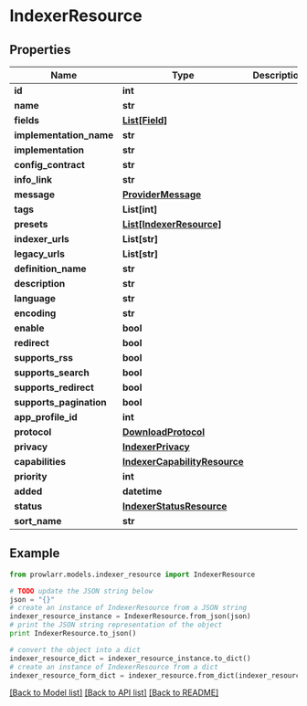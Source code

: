 # IndexerResource


## Properties
Name | Type | Description | Notes
------------ | ------------- | ------------- | -------------
**id** | **int** |  | [optional] 
**name** | **str** |  | [optional] 
**fields** | [**List[Field]**](Field.md) |  | [optional] 
**implementation_name** | **str** |  | [optional] 
**implementation** | **str** |  | [optional] 
**config_contract** | **str** |  | [optional] 
**info_link** | **str** |  | [optional] 
**message** | [**ProviderMessage**](ProviderMessage.md) |  | [optional] 
**tags** | **List[int]** |  | [optional] 
**presets** | [**List[IndexerResource]**](IndexerResource.md) |  | [optional] 
**indexer_urls** | **List[str]** |  | [optional] 
**legacy_urls** | **List[str]** |  | [optional] 
**definition_name** | **str** |  | [optional] 
**description** | **str** |  | [optional] 
**language** | **str** |  | [optional] 
**encoding** | **str** |  | [optional] 
**enable** | **bool** |  | [optional] 
**redirect** | **bool** |  | [optional] 
**supports_rss** | **bool** |  | [optional] 
**supports_search** | **bool** |  | [optional] 
**supports_redirect** | **bool** |  | [optional] 
**supports_pagination** | **bool** |  | [optional] 
**app_profile_id** | **int** |  | [optional] 
**protocol** | [**DownloadProtocol**](DownloadProtocol.md) |  | [optional] 
**privacy** | [**IndexerPrivacy**](IndexerPrivacy.md) |  | [optional] 
**capabilities** | [**IndexerCapabilityResource**](IndexerCapabilityResource.md) |  | [optional] 
**priority** | **int** |  | [optional] 
**added** | **datetime** |  | [optional] 
**status** | [**IndexerStatusResource**](IndexerStatusResource.md) |  | [optional] 
**sort_name** | **str** |  | [optional] 

## Example

```python
from prowlarr.models.indexer_resource import IndexerResource

# TODO update the JSON string below
json = "{}"
# create an instance of IndexerResource from a JSON string
indexer_resource_instance = IndexerResource.from_json(json)
# print the JSON string representation of the object
print IndexerResource.to_json()

# convert the object into a dict
indexer_resource_dict = indexer_resource_instance.to_dict()
# create an instance of IndexerResource from a dict
indexer_resource_form_dict = indexer_resource.from_dict(indexer_resource_dict)
```
[[Back to Model list]](../README.md#documentation-for-models) [[Back to API list]](../README.md#documentation-for-api-endpoints) [[Back to README]](../README.md)


